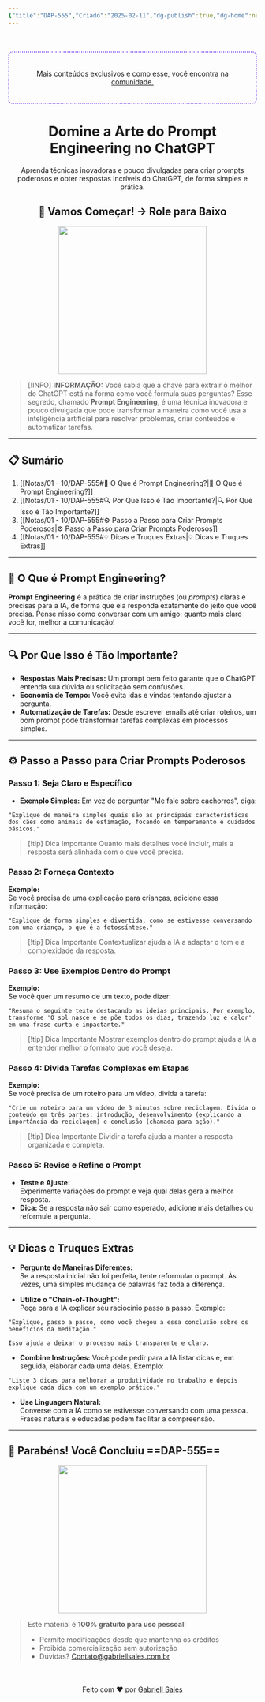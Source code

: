 ```yaml
---
{"title":"DAP-555","Criado":"2025-02-11","dg-publish":true,"dg-home":null,"permalink":"/notas/01-10/dap-555/","dgPassFrontmatter":true}
---
```


<div align="center" style="margin-top:50px; padding:20px; border: 2px dotted #8A5CF4; border-radius: 8px;">
  <p>Mais conteúdos exclusivos e como esse, você encontra na <a href="https://comunidade.gabriellsales.com.br" target="_blank">comunidade.</a></p>
</div>

<div align="center"><h1>Domine a Arte do Prompt Engineering no ChatGPT</h1> <p>Aprenda técnicas inovadoras e pouco divulgadas para criar prompts poderosos e obter respostas incríveis do ChatGPT, de forma simples e prática.</p> <h2>🚀 Vamos Começar! → Role para Baixo</h2> </div>
<div align="center">
  <img src="https://media3.giphy.com/media/v1.Y2lkPTc5MGI3NjExMjQ3djZmZ2x3dWhkcjdhbTMxcGp5bjMxY3A4eHF1M2V4N2hnazZqcSZlcD12MV9pbnRlcm5hbF9naWZfYnlfaWQmY3Q9Zw/ckJF143W1gBS8Hk833/giphy.gif" width="300">
</div>

> [!INFO] **INFORMAÇÃO:**
> Você sabia que a chave para extrair o melhor do ChatGPT está na forma como você formula suas perguntas? Esse segredo, chamado **Prompt Engineering**, é uma técnica inovadora e pouco divulgada que pode transformar a maneira como você usa a inteligência artificial para resolver problemas, criar conteúdos e automatizar tarefas.

---
## 📋 Sumário

1. [[Notas/01 - 10/DAP-555#🌟 O Que é Prompt Engineering?\|🌟 O Que é Prompt Engineering?]]
2. [[Notas/01 - 10/DAP-555#🔍 Por Que Isso é Tão Importante?\|🔍 Por Que Isso é Tão Importante?]]
3. [[Notas/01 - 10/DAP-555#⚙️ Passo a Passo para Criar Prompts Poderosos\|⚙️ Passo a Passo para Criar Prompts Poderosos]]
4. [[Notas/01 - 10/DAP-555#💡 Dicas e Truques Extras\|💡 Dicas e Truques Extras]]

---
## 🌟 O Que é Prompt Engineering?

**Prompt Engineering** é a prática de criar instruções (ou *prompts*) claras e precisas para a IA, de forma que ela responda exatamente do jeito que você precisa. Pense nisso como conversar com um amigo: quanto mais claro você for, melhor a comunicação!

---
## 🔍 Por Que Isso é Tão Importante?

- **Respostas Mais Precisas:** Um prompt bem feito garante que o ChatGPT entenda sua dúvida ou solicitação sem confusões.
- **Economia de Tempo:** Você evita idas e vindas tentando ajustar a pergunta.
- **Automatização de Tarefas:** Desde escrever emails até criar roteiros, um bom prompt pode transformar tarefas complexas em processos simples.

---
## ⚙️ Passo a Passo para Criar Prompts Poderosos

### Passo 1: Seja Claro e Específico

- **Exemplo Simples:** Em vez de perguntar "Me fale sobre cachorros", diga:

```
"Explique de maneira simples quais são as principais características dos cães como animais de estimação, focando em temperamento e cuidados básicos."
```

> [!tip] Dica Importante
> Quanto mais detalhes você incluir, mais a resposta será alinhada com o que você precisa.

### Passo 2: Forneça Contexto

**Exemplo:**  
Se você precisa de uma explicação para crianças, adicione essa informação:

```
"Explique de forma simples e divertida, como se estivesse conversando com uma criança, o que é a fotossíntese."
```

> [!tip] Dica Importante
> Contextualizar ajuda a IA a adaptar o tom e a complexidade da resposta.

### Passo 3: Use Exemplos Dentro do Prompt

**Exemplo:**  
Se você quer um resumo de um texto, pode dizer:

```
"Resuma o seguinte texto destacando as ideias principais. Por exemplo, transforme 'O sol nasce e se põe todos os dias, trazendo luz e calor' em uma frase curta e impactante."
```

> [!tip] Dica Importante
> Mostrar exemplos dentro do prompt ajuda a IA a entender melhor o formato que você deseja.

### Passo 4: Divida Tarefas Complexas em Etapas

**Exemplo:**  
Se você precisa de um roteiro para um vídeo, divida a tarefa:

```
"Crie um roteiro para um vídeo de 3 minutos sobre reciclagem. Divida o conteúdo em três partes: introdução, desenvolvimento (explicando a importância da reciclagem) e conclusão (chamada para ação)."
```

> [!tip] Dica Importante
> Dividir a tarefa ajuda a manter a resposta organizada e completa.

### Passo 5: Revise e Refine o Prompt

- **Teste e Ajuste:**  
    Experimente variações do prompt e veja qual delas gera a melhor resposta.
- **Dica:** Se a resposta não sair como esperado, adicione mais detalhes ou reformule a pergunta.

---
## 💡 Dicas e Truques Extras

- **Pergunte de Maneiras Diferentes:**  
    Se a resposta inicial não foi perfeita, tente reformular o prompt. Às vezes, uma simples mudança de palavras faz toda a diferença.
    
- **Utilize o "Chain-of-Thought":**  
    Peça para a IA explicar seu raciocínio passo a passo. Exemplo:

```
"Explique, passo a passo, como você chegou a essa conclusão sobre os benefícios da meditação."
```
	Isso ajuda a deixar o processo mais transparente e claro.

- **Combine Instruções:** 
	Você pode pedir para a IA listar dicas e, em seguida, elaborar cada uma delas. Exemplo:

```
"Liste 3 dicas para melhorar a produtividade no trabalho e depois explique cada dica com um exemplo prático."
```

- **Use Linguagem Natural:**  
	Converse com a IA como se estivesse conversando com uma pessoa. Frases naturais e educadas podem facilitar a compreensão.

---
## 🎉 Parabéns! Você Concluiu ==DAP-555==

<div align="center"> <img src="https://media3.giphy.com/media/v1.Y2lkPTc5MGI3NjExMzd3dDEwa2U4ejlhaG45a2wzY2c0bHlkNm0zaWxtN3V5bXdkZzZyciZlcD12MV9pbnRlcm5hbF9naWZfYnlfaWQmY3Q9Zw/S6qkS0ETvel6EZat45/giphy.gif" width="300"> </div>

> Este material é **100% gratuito para uso pessoal**!
> - Permite modificações desde que mantenha os créditos
> - Proibida comercialização sem autorização
> - Dúvidas? Contato@gabriellsales.com.br

<div align="center" style="margin-top:50px">
  <p>Feito com ❤️ por <a href="https://gabriellsales.com.br" target="_blank">Gabriell Sales</a></p>
</div>